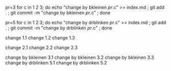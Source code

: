 pr=3
for c in 1 2 3; do echo "change by bkleinen $pr.$c" >> index.md ; git add . ; git commit -m "change by bkleinen $pr.$c" ; done

pr=5
for c in 1 2 3; do echo "change by drblinken $pr.$c" >> index.md ; git add . ; git commit -m "change by drblinken $pr.$c" ; done


change 1.1
change 1.2
change 1.3

change 2.1
change 2.2
change 2.3

change by bkleinen 3.1
change by bkleinen 3.2
change by bkleinen 3.3
change by drblinken 5.1
change by drblinken 5.2
